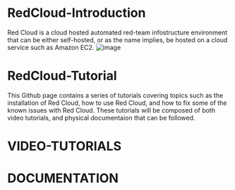 # RedCloud-Introduction
Red Cloud is a cloud hosted automated red-team infostructure environment that can be either self-hosted, or as the name implies, be hosted on a cloud service such as Amazon EC2.
![image](https://user-images.githubusercontent.com/70776319/194336303-fba63edc-5708-42d5-8a95-394296b224e4.png)

# RedCloud-Tutorial
This Github page contains a series of tutorials covering topics such as the installation of Red Cloud, how to use Red Cloud, and how to fix some of the known issues with Red Cloud. These tutorials will be composed of both video tutorials, and physical documentaion that can be followed.
# VIDEO-TUTORIALS

# DOCUMENTATION
